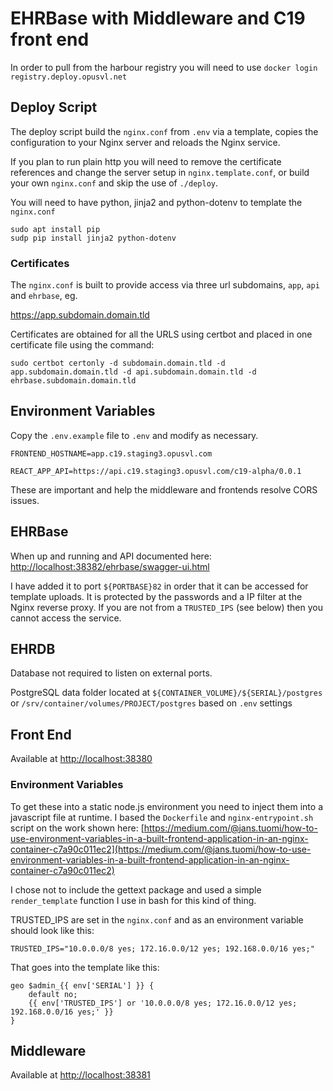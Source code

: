 # EHRBase with Middleware and C19 front end

In order to pull from the harbour registry you will need to use `docker login registry.deploy.opusvl.net`

## Deploy Script

The deploy script build the `nginx.conf` from `.env` via a template, copies the configuration to your Nginx server and reloads the Nginx service.

If you plan to run plain http you will need to remove the certificate references and change the server setup in `nginx.template.conf`, or build your own `nginx.conf` and skip the use of `./deploy`.

You will need to have python, jinja2 and python-dotenv to template the `nginx.conf`

```shell
sudo apt install pip
sudp pip install jinja2 python-dotenv
```

### Certificates

The `nginx.conf` is built to provide access via three url subdomains, `app`, `api` and `ehrbase`, eg.

https://app.subdomain.domain.tld

Certificates are obtained for all the URLS using certbot and placed in one certificate file using the command:

```shell
sudo certbot certonly -d subdomain.domain.tld -d app.subdomain.domain.tld -d api.subdomain.domain.tld -d ehrbase.subdomain.domain.tld
```

## Environment Variables

Copy the `.env.example` file to `.env` and modify as necessary.

```shell
FRONTEND_HOSTNAME=app.c19.staging3.opusvl.com

REACT_APP_API=https://api.c19.staging3.opusvl.com/c19-alpha/0.0.1
```

These are important and help the middleware and frontends resolve CORS issues.

## EHRBase

When up and running and API documented here: [http://localhost:38382/ehrbase/swagger-ui.html](http://localhost:38382/ehrbase/swagger-ui.html)

I have added it to port `${PORTBASE}82` in order that it can be accessed for template uploads. It is protected by the passwords and a IP filter at the Nginx reverse proxy. If you are not from a `TRUSTED_IPS` (see below) then you cannot access the service.

## EHRDB

Database not required to listen on external ports. 

PostgreSQL data folder located at `${CONTAINER_VOLUME}/${SERIAL}/postgres` or `/srv/container/volumes/PROJECT/postgres` based on `.env` settings

## Front End

Available at [http://localhost:38380](http://localhost:38380)

### Environment Variables

To get these into a static node.js environment you need to inject them into a javascript file at runtime. I based the `Dockerfile` and `nginx-entrypoint.sh` script on the work shown here: [https://medium.com/@jans.tuomi/how-to-use-environment-variables-in-a-built-frontend-application-in-an-nginx-container-c7a90c011ec2](https://medium.com/@jans.tuomi/how-to-use-environment-variables-in-a-built-frontend-application-in-an-nginx-container-c7a90c011ec2)

I chose not to include the gettext package and used a simple `render_template` function I use in bash for this kind of thing.

TRUSTED_IPS are set in the `nginx.conf` and as an environment variable should look like this:

```sehll
TRUSTED_IPS="10.0.0.0/8 yes; 172.16.0.0/12 yes; 192.168.0.0/16 yes;"
```

That goes into the template like this:

```jinja2
geo $admin_{{ env['SERIAL'] }} {
    default no;
    {{ env['TRUSTED_IPS'] or '10.0.0.0/8 yes; 172.16.0.0/12 yes; 192.168.0.0/16 yes;' }}
}
```

## Middleware

Available at [http://localhost:38381](http://localhost:38381)